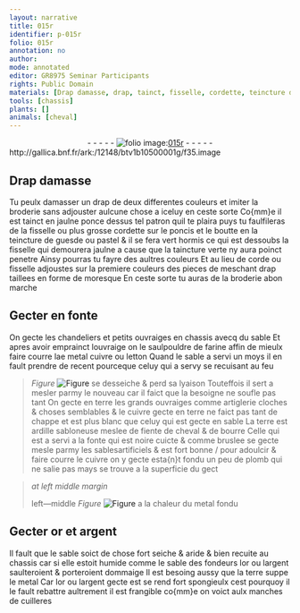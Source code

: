 ```yaml
---
layout: narrative
title: 015r
identifier: p-015r
folio: 015r
annotation: no
author:
mode: annotated
editor: GR8975 Seminar Participants
rights: Public Domain
materials: [Drap damasse, drap, tainct, fisselle, cordette, teincture de guesde ou pastel, taincture verte, corde, fonte, farine, cuivre, letton, terre, ardille sabloneuse, fiente de cheval, bourre, sablesartificiels, plomb, metal, or, argent]
tools: [chassis]
plants: []
animals: [cheval]
---
```


<div class="folio" align="center">- - - - - <a href="http://gallica.bnf.fr/ark:/12148/btv1b10500001g/f35.image" target="_blank"><img src="https://cu-mkp.github.io/2017-workshop-edition/assets/photo-icon.png" alt="folio image: " style="display:inline-block; margin-bottom:-3px;"/>015r</a> - - - - - </div> http://gallica.bnf.fr/ark:/12148/btv1b10500001g/f35.image   

## <span class="m">Drap damasse</span>

 
Tu peulx damasser un <span class="m">drap</span> de deux differentes couleurs et imiter la broderie sans adjouster aulcune chose a iceluy en ceste sorte Co{mm}e il est <span class="m">tainct</span> en jaulne ponce dessus tel patron quil te plaira puys tu faulfileras de la <span class="m">fisselle</span> ou plus grosse <span class="m">cordette</span> sur le poncis et le boutte en la <span class="m">teincture de guesde ou pastel</span> & il se fera vert hormis ce qui est dessoubs la <span class="m">fisselle</span> qui demourera jaulne a cause que la <span class="m">taincture verte</span> ny aura poinct penetre Ainsy pourras tu fayre des aultres couleurs Et au lieu de <span class="m">corde</span> ou <span class="m">fisselle</span> adjoustes sur la premiere couleurs des pieces de meschant <span class="m">drap</span> taillees en forme de moresque En ceste sorte tu auras de la broderie abon marche
    

## Gecter en <span class="m">fonte</span>

 
On gecte les chandeliers et petits ouvraiges en <span class="tl">chassis</span> avecq du sable Et apres avoir emprainct louvraige on le saulpouldre de <span class="m">farine</span> affin de mieulx faire courre lae metal <span class="m">cuivre</span> ou <span class="m">letton</span> Quand le sable a servi un <span class="ms">moys</span> il en fault prendre de recent pourceque celuy qui a servy se recuisant au feu
> *Figure*
> <a href="+" target="_blank"><img src="https://cu-mkp.github.io/GR8975-edition/assets/photo-icon.png" alt="Figure" style="display:inline-block; margin-bottom:-3px;"/></a>
 se desseiche & perd sa lyaison Touteffois il sert a mesler parmy le nouveau car il faict que la besoigne ne soufle pas tant On gecte en <span class="m">terre</span> les grands ouvraiges comme artiglerie cloches & choses semblables & le <span class="m">cuivre</span> gecte en <span class="m">terre</span> ne faict pas tant de chappe et est plus blanc que celuy qui est gecte en sable La <span class="m">terre</span> est <span class="m">ardille sabloneuse</span> meslee de <span class="m">fiente de <span class="al">cheval</span></span> & de <span class="m">bourre</span> Celle qui est a servi a la <span class="m">fonte</span> qui est noire cuicte & comme bruslee se gecte mesle parmy les <span class="m">sablesartificiels</span> & est fort bonne / pour adoulcir & faire courre le <span class="m">cuivre</span> on y gecte esta{n}t fondu un peu de <span class="m">plomb</span> qui ne salie pas mays se trouve a la superficie du gect
 
> *at left middle margin*
> 
>  left—middle 
> *Figure*
> <a href="+" target="_blank"><img src="https://cu-mkp.github.io/GR8975-edition/assets/photo-icon.png" alt="Figure" style="display:inline-block; margin-bottom:-3px;"/></a>
 a la chaleur du <span class="m">metal</span> fondu
    

## Gecter <span class="m">or</span> et <span class="m">argent</span>

 
Il fault que le sable soict de chose fort seiche & aride & bien recuite au <span class="tl">chassis</span> car si elle estoit humide comme le sable des <span class="pro">fondeurs</span> l<span class="m">or</span> ou l<span class="m">argent</span> saulteroient & porteroient dommaige Il est besoing aussy que la <span class="m">terre</span> suppe le <span class="m">metal</span> Car l<span class="m">or</span> ou l<span class="m">argent</span> gecte est se rend fort spongieulx cest pourquoy il le fault rebattre aultrement il est frangible co{mm}e on voict aulx manches de cuilleres
 